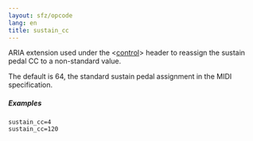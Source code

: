 ```yaml
---
layout: sfz/opcode
lang: en
title: sustain_cc
---
```

ARIA extension used under the <[control](/headers/control)> header to reassign
the sustain pedal CC to a non-standard value.

The default is 64, the standard sustain pedal assignment in the MIDI specification.

##### Examples

```
sustain_cc=4
sustain_cc=120
```
